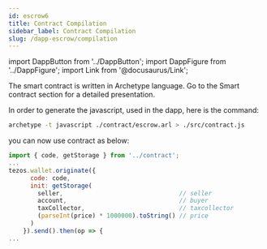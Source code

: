 ```yaml
---
id: escrow6
title: Contract Compilation
sidebar_label: Contract Compilation
slug: /dapp-escrow/compilation
---
```


import DappButton from '../DappButton';
import DappFigure from '../DappFigure';
import Link from '@docusaurus/Link';

The smart contract is written in <Link to="/docs/dapp-tools/archetype">Archetype</Link> language. Go to the <Link to="">Smart contract</Link> section for a detailed presentation.


In order to generate the javascript, used in the dapp, here is the command:

```bash
archetype -t javascript ./contract/escrow.arl > ./src/contract.js
```

you can now use contract as below:

```js
import { code, getStorage } from '../contract';
...
tezos.wallet.originate({
      code: code,
      init: getStorage(
        seller,                                // seller
        account,                               // buyer
        taxCollector,                          // taxcollector
        (parseInt(price) * 1000000).toString() // price
      )
    }).send().then(op => {
...

```
